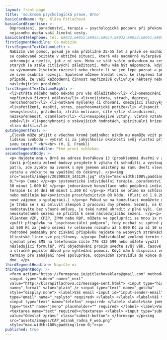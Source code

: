```yaml
---
layout: front-page
title: 'soukromá psychologická praxe, Brno'
basicCardName: Mgr. Klára Pitlachová
basicCardExpertise: >-
  Doprovázení, poradenství, terapie – psychologická podpora při překonávání
  nejasného úseku vaší životní cesty.
basicCardTelephone: Tel. &#032;&#055;&#055;&#054;&#032;&#052;&#051;&#051;&#032;&#053;&#057;&#057;
firstSegmentHeadilne: Co nabízím
firstSegmentTextColumnLeft: >-
  Nabízím vám pomoc, pokud je vám přibližně 25-55 let a právě se nacházíte nebo
  se opakovaně ocitáte v obtížné situaci, která vás nadměrně vyčerpává či
  ochromuje a nevíte, jak z ní ven. Mohu se stát vaším průvodcem na cestě ven ze
  starých (a stále citlivých) záležitostí. Mohu vám být nápomocná, když váháte
  na významném životním rozcestí nebo chcete-li se jen lépe poznat a posunout se
  ve svém osobním rozvoji. Společně můžeme hledat cestu ke zlepšení také v
  případě, že vaši každodenní činnost nepříznivě ovlivňuje některý nebo více z
  následujících problémů:
firstSegmentTextColumnRight: >-
  <li>ztráta něčeho nebo někoho pro vás důležitého</li> <li>onemocnění či jiná
  nepříznivá životní událost</li> <li>nejistota, strach, deprese,
  nerozhodnost</li> <li>nutkavé myšlenky či chování, omezující zlozvyky</li>
  <li>přetížení, napětí, stres, psychosomatické potíže</li> <li>pocit
  nesmyslnosti, prázdnota, ztráta motivace, cíle </li> <li>odcizení,
  nezakořeněnost, osamělost</li> <li>neuspokojivé vztahy, včetně vztahu k
  sobě</li> <li>pochybnosti o stávajících hodnotách, spirituální krize</li>
  <li>a další…</li>
qutoSegmentText: >-
  „Člověk může přijít o všechno kromě jediného: nikdo mu nemůže vzít poslední
  lidskou svobodu – vybrat si za jakýchkoliv okolností svůj vlastní přístup,
  svou cestu.“ <br><br> (V. E. Frankl)
secondSegmentHeadilne: Před první schůzkou
secondSegmentBody: >-
  <p> Najdete mne v Brně na adrese Dvořákova 13 (prosklenými dveřmi v zadní
  části průjezdu zelené budovy projdete k výtahu či schodišti a vystoupáte do 2.
  patra, zde zvoňte na zvonek s mým jménem umístěný na rámu dveří vlevo od
  výtahu a vyčkejte na vpuštění do čekárny). </p><img
  src="assets/images/20200828_143139.jpg" style="max-width:100%;padding:1rem
  0;"><p> Cena: </p><p> systematická individuální terapie, poradenství 1x týdně
  50 minut 1.000 Kč </p><p> jednorázové konzultace nebo podpůrná individuální
  terapie 1x 14 dní 60 minut 1.200 Kč </p><p> Platí se přímo na schůzce, hotově
  nebo mobilním bankovnictvím prostřednictvím QR kódu. (Platí od 1.9.2024 pro
  nové zájemce o spolupráci.) </p><p> Pokud se na konzultaci nemůžete dostavit,
  je třeba se z ní omluvit alespoň 2 pracovní dny předem. Sezení, na které se
  nedostavíte bez včasné omluvy, je také nutné uhradit v plné výši. Cena za toto
  neuskutečněné sezení se přičítá k ceně následujícího sezení. </p><p> Jste-li
  klientem VZP, ČPZP, ZPMV nebo RBP, můžete ve spolupráci se mnou 1x ročně
  využít příspěvku na "psychosociální podporu", tedy nechat si zpětně proplatit
  až 500 Kč za jedno sezení (v celkovém rozsahu až 5.000 Kč za až 10 sezení).
  Podrobné podmínky pro získání příspěvku najdete na webových stránkách či
  klientské lince své pojišťovny. </p><p> Individuálně zvolený termín si můžete
  sjednat přes SMS na telefonním čísle 776 433 599 nebo můžete využít
  následující formulář. Při objednávání prosím uveďte svůj věk, časové možnosti
  a stručně popište důvod pro vyhledání pomoci. Když mám k dispozici volné
  termíny pro zahájení nové spolupráce, odpovídám zpravidla do konce druhého
  dne. </p>
thirdSegmentHeadilne: Napište mi
thirdSegmentBody: >-
  <form action="https://formspree.io/pitlachovaklara@gmail.com" method="POST">
  <input type="hidden" name="_next"
  value="http://klarapitlachova.cz/message-sent.html"> <input type="hidden"
  name="_format" value="plain" /> <input type="text" name="_gotcha"
  style="display:none"> <label>Váš email <input id="input-sender-email"
  type="email" name="_replyto" required> </label> </label> <label>Váš telefon
  <input type="text" name="telefon" required> </label> <label>Vaše jméno <input
  type="text" name="jmeno" placeholder="" required> </label> <label>Vaše zpráva
  <textarea name="text" required></textarea> </label> <input type="submit"
  value="Odeslat zprávu" class="submit-button"> </form><p> </p><img
  src="assets/images/CAP_odznak_radna_F_web.png"
  style="max-width:100%;padding:1rem 0;"><p>
published: true
---
```


